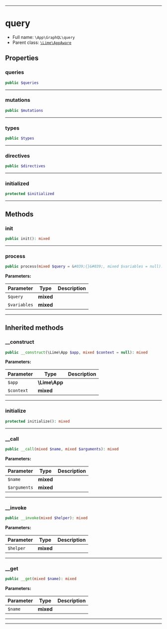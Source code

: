***

# query





* Full name: `\App\GraphQL\query`
* Parent class: [`\Lime\AppAware`](../../Lime/AppAware.md)



## Properties


### queries



```php
public $queries
```






***

### mutations



```php
public $mutations
```






***

### types



```php
public $types
```






***

### directives



```php
public $directives
```






***

### initialized



```php
protected $initialized
```






***

## Methods


### init



```php
public init(): mixed
```











***

### process



```php
public process(mixed $query = &#039;{}&#039;, mixed $variables = null): mixed
```








**Parameters:**

| Parameter | Type | Description |
|-----------|------|-------------|
| `$query` | **mixed** |  |
| `$variables` | **mixed** |  |




***


## Inherited methods


### __construct



```php
public __construct(\Lime\App $app, mixed $context = null): mixed
```








**Parameters:**

| Parameter | Type | Description |
|-----------|------|-------------|
| `$app` | **\Lime\App** |  |
| `$context` | **mixed** |  |




***

### initialize



```php
protected initialize(): mixed
```











***

### __call



```php
public __call(mixed $name, mixed $arguments): mixed
```








**Parameters:**

| Parameter | Type | Description |
|-----------|------|-------------|
| `$name` | **mixed** |  |
| `$arguments` | **mixed** |  |




***

### __invoke



```php
public __invoke(mixed $helper): mixed
```








**Parameters:**

| Parameter | Type | Description |
|-----------|------|-------------|
| `$helper` | **mixed** |  |




***

### __get



```php
public __get(mixed $name): mixed
```








**Parameters:**

| Parameter | Type | Description |
|-----------|------|-------------|
| `$name` | **mixed** |  |




***


***

